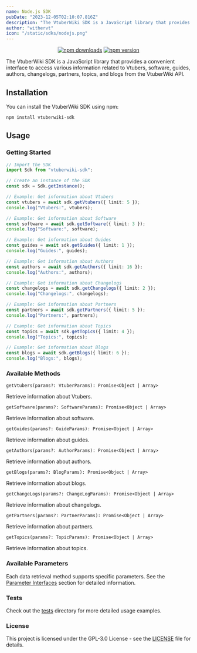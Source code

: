 ```yaml
---
name: Node.js SDK
pubDate: "2023-12-05T02:10:07.816Z"
description: "The VtuberWiki SDK is a JavaScript library that provides a convenient interface to access various information related to Vtubers, software, guides, authors, changelogs, partners, topics, and blogs from the VtuberWiki API."
author: "withervt"
icon: "/static/sdks/nodejs.png"
---
```


<div style="text-align: center;">

[![npm downloads](https://img.shields.io/npm/dt/vtuberwiki-sdk)](https://www.npmjs.com/package/vtuberwiki-sdk)
[![npm version](https://img.shields.io/github/package-json/v/vtuberwiki/node-sdk)](https://www.npmjs.com/package/vtuberwiki-sdk)

</div>


The VtuberWiki SDK is a JavaScript library that provides a convenient interface to access various information related to Vtubers, software, guides, authors, changelogs, partners, topics, and blogs from the VtuberWiki API.

## Installation

You can install the VtuberWiki SDK using npm:

```bash
npm install vtuberwiki-sdk
```

## Usage

### Getting Started

```typescript
// Import the SDK
import Sdk from "vtuberwiki-sdk";

// Create an instance of the SDK
const sdk = Sdk.getInstance();

// Example: Get information about Vtubers
const vtubers = await sdk.getVtubers({ limit: 5 });
console.log("Vtubers:", vtubers);

// Example: Get information about Software
const software = await sdk.getSoftware({ limit: 3 });
console.log("Software:", software);

// Example: Get information about Guides
const guides = await sdk.getGuides({ limit: 1 });
console.log("Guides:", guides);

// Example: Get information about Authors
const authors = await sdk.getAuthors({ limit: 16 });
console.log("Authors:", authors);

// Example: Get information about Changelogs
const changelogs = await sdk.getChangelogs({ limit: 2 });
console.log("Changelogs:", changelogs);

// Example: Get information about Partners
const partners = await sdk.getPartners({ limit: 5 });
console.log("Partners:", partners);

// Example: Get information about Topics
const topics = await sdk.getTopics({ limit: 4 });
console.log("Topics:", topics);

// Example: Get information about Blogs
const blogs = await sdk.getBlogs({ limit: 6 });
console.log("Blogs:", blogs);
```

### Available Methods

`getVtubers(params?: VtuberParams): Promise<Object | Array>`

Retrieve information about Vtubers.

`getSoftware(params?: SoftwareParams): Promise<Object | Array>`

Retrieve information about software.

`getGuides(params?: GuideParams): Promise<Object | Array>`

Retrieve information about guides.

`getAuthors(params?: AuthorParams): Promise<Object | Array>`

Retrieve information about authors.

`getBlogs(params?: BlogParams): Promise<Object | Array>`

Retrieve information about blogs.

`getChangeLogs(params?: ChangeLogParams): Promise<Object | Array>`

Retrieve information about changelogs.

`getPartners(params?: PartnerParams): Promise<Object | Array>`

Retrieve information about partners.

`getTopics(params?: TopicParams): Promise<Object | Array>`

Retrieve information about topics.

### Available Parameters

Each data retrieval method supports specific parameters. See the [Parameter Interfaces](https://github.com/vtuberwiki/node-sdk/blob/main/src/interfaces/config/methods.ts) section for detailed information.

### Tests

Check out the [tests](./tests/index.ts) directory for more detailed usage examples.

### License

This project is licensed under the GPL-3.0 License - see the [LICENSE](./LICENSE) file for details.
